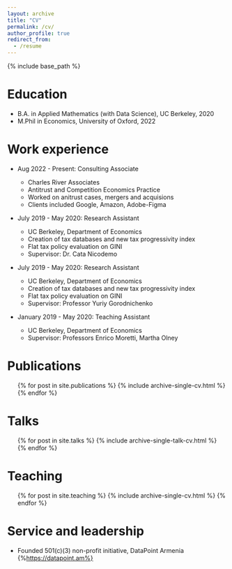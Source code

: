 ```yaml
---
layout: archive
title: "CV"
permalink: /cv/
author_profile: true
redirect_from:
  - /resume
---
```


{% include base_path %}

Education
======
* B.A. in Applied Mathematics (with Data Science), UC Berkeley, 2020
* M.Phil in Economics, University of Oxford, 2022


Work experience
======
* Aug 2022 - Present: Consulting Associate
  * Charles River Associates
  * Antitrust and Competition Economics Practice
  * Worked on anitrust cases, mergers and acquisions
  * Clients included Google, Amazon, Adobe-Figma

* July 2019 - May 2020: Research Assistant
  * UC Berkeley, Department of Economics 
  * Creation of tax databases and new tax progressivity index
  * Flat tax policy evaluation on GINI
  * Supervisor: Dr. Cata Nicodemo

* July 2019 - May 2020: Research Assistant
  * UC Berkeley, Department of Economics 
  * Creation of tax databases and new tax progressivity index
  * Flat tax policy evaluation on GINI
  * Supervisor: Professor Yuriy Gorodnichenko

* January 2019 - May 2020: Teaching Assistant
  * UC Berkeley, Department of Economics
  * Supervisor: Professors Enrico Moretti, Martha Olney
  

Publications
======
  <ul>{% for post in site.publications %}
    {% include archive-single-cv.html %}
  {% endfor %}</ul>
  
Talks
======
  <ul>{% for post in site.talks %}
    {% include archive-single-talk-cv.html %}
  {% endfor %}</ul>
  
Teaching
======
  <ul>{% for post in site.teaching %}
    {% include archive-single-cv.html %}
  {% endfor %}</ul>
  
Service and leadership
======
* Founded 501(c)(3) non-profit initiative, DataPoint Armenia {%https://datapoint.am%}
